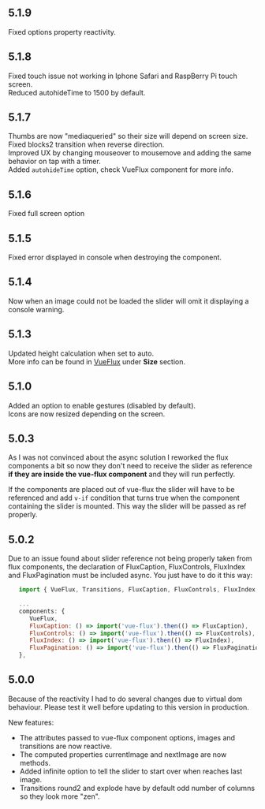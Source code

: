 ---
---

## 5.1.9
Fixed options property reactivity.

## 5.1.8
Fixed touch issue not working in Iphone Safari and RaspBerry Pi touch screen.  
Reduced autohideTime to 1500 by default.

## 5.1.7
Thumbs are now "mediaqueried" so their size will depend on screen size.  
Fixed blocks2 transition when reverse direction.  
Improved UX by changing mouseover to mousemove and adding the same behavior on tap with a timer.  
Added `autohideTime` option, check VueFlux component for more info.

## 5.1.6
Fixed full screen option

## 5.1.5
Fixed error displayed in console when destroying the component.

## 5.1.4
Now when an image could not be loaded the slider will omit it displaying a console warning.

## 5.1.3
Updated height calculation when set to auto.  
More info can be found in [VueFlux](v5/Components/VueFlux.html) under **Size** section.

## 5.1.0
Added an option to enable gestures (disabled by default).  
Icons are now resized depending on the screen.

## 5.0.3
As I was not convinced about the async solution I reworked the flux components a bit so now they don't need to receive the slider as reference **if they are inside the vue-flux component** and they will run perfectly.

If the components are placed out of vue-flux the slider will have to be referenced and add `v-if` condition that turns true when the component containing the slider is mounted. This way the slider will be passed as ref properly.

## 5.0.2
Due to an issue found about slider reference not being properly taken from flux components, the declaration of FluxCaption, FluxControls, FluxIndex and FluxPagination must be included async. You just have to do it this way:

``` javascript
   import { VueFlux, Transitions, FluxCaption, FluxControls, FluxIndex, FluxPagination } from 'vue-flux';

   ...
   components: {
      VueFlux,
      FluxCaption: () => import('vue-flux').then(() => FluxCaption),
      FluxControls: () => import('vue-flux').then(() => FluxControls),
      FluxIndex: () => import('vue-flux').then(() => FluxIndex),
      FluxPagination: () => import('vue-flux').then(() => FluxPagination)
   },
```

## 5.0.0
Because of the reactivity I had to do several changes due to virtual dom behaviour. Please test it well before updating to this version in production.

New features:  
* The attributes passed to vue-flux component options, images and transitions are now reactive.
* The computed properties currentImage and nextImage are now methods.
* Added infinite option to tell the slider to start over when reaches last image.
* Transitions round2 and explode have by default odd number of columns so they look more "zen".
